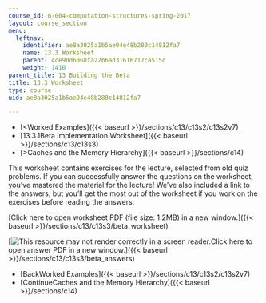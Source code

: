 ```yaml
---
course_id: 6-004-computation-structures-spring-2017
layout: course_section
menu:
  leftnav:
    identifier: ae8a3025a1b5ae94e48b280c14812fa7
    name: 13.3 Worksheet
    parent: 4ce90d6068fa22b6ad31616717ca515c
    weight: 1410
parent_title: 13 Building the Beta
title: 13.3 Worksheet
type: course
uid: ae8a3025a1b5ae94e48b280c14812fa7

---
```


*   [<Worked Examples]({{< baseurl >}}/sections/c13/c13s2/c13s2v7)
*   [13.3.1Beta Implementation Worksheet]({{< baseurl >}}/sections/c13/c13s3)
*   [\>Caches and the Memory Hierarchy]({{< baseurl >}}/sections/c14)

This worksheet contains exercises for the lecture, selected from old quiz problems. If you can successfully answer the questions on the worksheet, you’ve mastered the material for the lecture! We’ve also included a link to the answers, but you’ll get the most out of the worksheet if you work on the exercises before reading the answers.

[Click here to open worksheet PDF (file size: 1.2MB) in a new window.]({{< baseurl >}}/sections/c13/c13s3/beta_worksheet)

[![This resource may not render correctly in a screen reader.](/images/inacessible.gif)Click here to open answer PDF in a new window.]({{< baseurl >}}/sections/c13/c13s3/beta_answers)

*   [BackWorked Examples]({{< baseurl >}}/sections/c13/c13s2/c13s2v7)
*   [ContinueCaches and the Memory Hierarchy]({{< baseurl >}}/sections/c14)